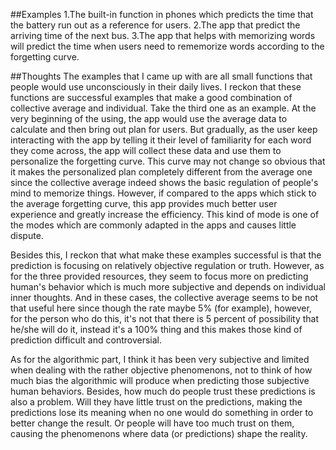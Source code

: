 ##Examples
1.The built-in function in phones which predicts the time that the battery run out as a reference for users.
2.The app that predict the arriving time of the next bus.
3.The app that helps with memorizing words will predict the time when users need to rememorize words according to the forgetting curve.

##Thoughts
The examples that I came up with are all small functions that people would use unconsciously in their daily lives. I reckon that these functions are successful examples that make a good combination of collective average and individual. Take the third one as an example. At the very beginning of the using, the app would use the average data to calculate and then bring out plan for users. But gradually, as the user keep interacting with the app by telling it their level of familiarity for each word they come across, the app will collect these data and use them to personalize the forgetting curve. This curve may not change so obvious that it makes the personalized plan completely different from the average one since the collective average indeed shows the basic regulation of people's mind to memorize things. However, if compared to the apps which stick to the average forgetting curve, this app provides much better user experience and greatly increase the efficiency. This kind of mode is one of the modes which are commonly adapted in the apps and causes little dispute.

Besides this, I reckon that what make these examples successful is that the prediction is focusing on relatively objective regulation or truth. However, as for the three provided resources, they seem to focus more on predicting human's behavior which is much more subjective and depends on individual inner thoughts. And in these cases, the collective average seems to be not that useful here since though the rate maybe 5% (for example), however, for the person who do this, it's not that there is 5 percent of possibility that he/she will do it, instead it's a 100% thing and this makes those kind of prediction difficult and controversial.

As for the algorithmic part, I think it has been very subjective and limited when dealing with the rather objective phenomenons, not to think of how much bias the algorithmic will produce when predicting those subjective human behaviors. Besides, how much do people trust these predictions is also a problem. Will they have little trust on the predictions, making the predictions lose its meaning when no one would do something in order to better change the result. Or people will have too much trust on them, causing the phenomenons where data (or predictions) shape the reality.
